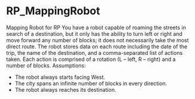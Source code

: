 # RP_MappingRobot
Mapping Robot for RP
You have a robot capable of roaming the
streets in search of a destination, but it only has the ability to turn left or right and move forward any number of blocks; it
does not necessarily take the most direct route.
The robot stores data on each route including the date of the trip, the name of the destination, and a comma-separated list
of actions taken. Each action is comprised of a rotation (L – left, R – right) and a number of blocks.
Assumptions:
- The robot always starts facing West.
- The city spans an infinite number of blocks in every direction.
- The robot always reaches its destination.
